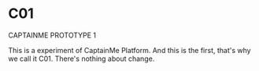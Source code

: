 # C01
CAPTAINME PROTOTYPE 1

This is a experiment of CaptainMe Platform.
And this is the first, that's why we call it C01.
There's nothing about change.
